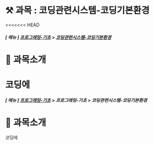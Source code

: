 ⚒ 과목 : 코딩관련시스템-코딩기본환경 
===
<<<<<<< HEAD
##### [ 메뉴 ] [프로그래밍-기초](../README.md) > [코딩관련시스템-코딩기본환경](./README.md)

# 📌 과목소개
코딩에
=======
##### [ 메뉴 ]  **[프로그래밍-기초](../README.md) > 프로그래밍-기초 > 코딩관련시스템-코딩기본환경**

# 📌 과목소개
코딩에